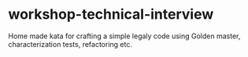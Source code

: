 # workshop-technical-interview
Home made kata for crafting a simple legaly code using Golden master, characterization tests, refactoring etc.
